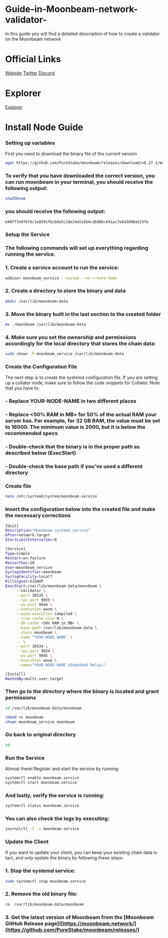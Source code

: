 # Guide-in-Moonbeam-network-validator-
In this guide you will find a detailed description of how to create a validator on the Moonbeam network 
# Official Links
[Website](https://moonbeam.network/) [Twitter](https://twitter.com/MoonbeamNetwork) [Discord](https://discord.gg/moonbeam)

# Explorer
[Explorer](https://telemetry.polkadot.io/#list/0xfe58ea77779b7abda7da4ec526d14db9b1e9cd40a217c34892af80a9b332b76d)
# Install Node Guide 
### Setting up variables
First you need to download the binary file of the current version
```bash
wget https://github.com/PureStake/moonbeam/releases/download/v0.27.1/moonbeam
```
### To verify that you have downloaded the correct version, you can run  moonbeam in your terminal, you should receive the following output:
```bash
sha256sum
```
### you should receive the following output:
```bash
b497f3e9f6f9c1e8591fbcbde5c18e24a5a5b4cdb98bc641ac7e643890a523fe
```


### Setup the Service

### The following commands will set up everything regarding running the service.

### 1. Create a service account to run the service:
```bash
adduser moonbeam_service --system --no-create-home
```
### 2. Create a directory to store the binary and data
```bash
mkdir /var/lib/moonbeam-data
```
### 3. Move the binary built in the last section to the created folder
```bash
mv ./moonbeam /var/lib/moonbeam-data
```
### 4. Make sure you set the ownership and permissions accordingly for the local directory that stores the chain data:
```bash
sudo chown -R moonbeam_service /var/lib/moonbeam-data
```
### Create the Configuration File
The next step is to create the systemd configuration file. If you are setting up a collator node, make sure to follow the code snippets for Collator. Note that you have to:
   ### -  Replace YOUR-NODE-NAME in two different places
   ### -  Replace <50% RAM in MB> for 50% of the actual RAM your server has. For example, for 32 GB RAM, the value must be set to 16000. The minimum value is 2000, but          it is below the recommended specs
   ### -  Double-check that the binary is in the proper path as described below (ExecStart)
   ### -  Double-check the base path if you've used a different directory
 
### Create file 
```bash
nano /etc/systemd/system/moonbeam.service
```
### Insert the configuration below into the created file and make the necessary corrections
```bash
[Unit]
Description="Moonbeam systemd service"
After=network.target
StartLimitIntervalSec=0

[Service]
Type=simple
Restart=on-failure
RestartSec=10
User=moonbeam_service
SyslogIdentifier=moonbeam
SyslogFacility=local7
KillSignal=SIGHUP
ExecStart=/var/lib/moonbeam-data/moonbeam \
     --validator \
     --port 30333 \
     --rpc-port 9933 \
     --ws-port 9944 \
     --execution wasm \
     --wasm-execution compiled \
     --trie-cache-size 0 \
     --db-cache <50% RAM in MB> \
     --base-path /var/lib/moonbeam-data \
     --chain moonbeam \
     --name "YOUR-NODE-NAME" \
     -- \
     --port 30334 \
     --rpc-port 9934 \
     --ws-port 9945 \
     --execution wasm \
     --name="YOUR-NODE-NAME (Embedded Relay)"

[Install]
WantedBy=multi-user.target
```
### Then go to the directory where the binary is located and grant permissions
```bash
cd /var/lib/moonbeam-data/moonbeam
```
```bash
chmod +x moonbeam
chown moonbeam_service moonbeam
```
### Go back to original directory
```bash
cd 
```
### Run the Service
Almost there! Register and start the service by running:
```bash
systemctl enable moonbeam.service
systemctl start moonbeam.service
```
### And lastly, verify the service is running:
```bash
systemctl status moonbeam.service
```
### You can also check the logs by executing:
```bash
journalctl -f -u moonbeam.service
```
### Update the Client
If you want to update your client, you can keep your existing chain data in tact, and only update the binary by following these steps:
### 1. Stop the systemd service:
```bash
sudo systemctl stop moonbeam.service
```
### 2. Remove the old binary file:
```bash
rm  /var/lib/moonbeam-data/moonbeam
```
### 3. Get the latest version of Moonbeam from the  [Moonbeam GitHub Release page]([https://moonbeam.network/](https://github.com/PureStake/moonbeam/releases/)
























